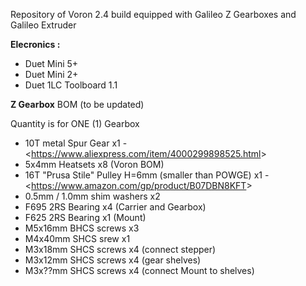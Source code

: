 Repository of Voron 2.4 build equipped with Galileo Z Gearboxes and Galileo Extruder

**Elecronics :**
- Duet Mini 5+
- Duet Mini 2+
- Duet 1LC Toolboard 1.1

**Z Gearbox** BOM (to be updated)

Quantity is for ONE (1) Gearbox
- 10T metal Spur Gear x1 - <<https://www.aliexpress.com/item/4000299898525.html>>
- 5x4mm Heatsets x8 (Voron BOM)
- 16T "Prusa Stile" Pulley H=6mm (smaller than POWGE) x1 - <<https://www.amazon.com/gp/product/B07DBN8KFT>>
- 0.5mm / 1.0mm shim washers x2 
- F695 2RS Bearing x4 (Carrier and Gearbox)
- F625 2RS Bearing x1 (Mount)
- M5x16mm BHCS screws x3
- M4x40mm SHCS srew x1
- M3x18mm SHCS screws x4 (connect stepper)
- M3x12mm SHCS screws x4 (gear shelves)
- M3x??mm SHCS screws x4 (connect Mount to shelves)

